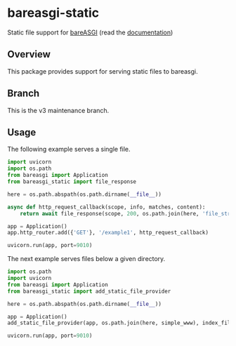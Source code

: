 # bareasgi-static

Static file support for [bareASGI](http://github.com/rob-blackbourn/bareasgi) (read the [documentation](https://rob-blackbourn.github.io/bareASGI-static/))

## Overview

This package provides support for serving static files to bareasgi.

## Branch

This is the v3 maintenance branch.

## Usage

The following example serves a single file.

```python
import uvicorn
import os.path
from bareasgi import Application
from bareasgi_static import file_response

here = os.path.abspath(os.path.dirname(__file__))

async def http_request_callback(scope, info, matches, content):
    return await file_response(scope, 200, os.path.join(here, 'file_stream.html'))

app = Application()
app.http_router.add({'GET'}, '/example1', http_request_callback)

uvicorn.run(app, port=9010)

```

The next example serves files below a given directory.

```python
import os.path
import uvicorn
from bareasgi import Application
from bareasgi_static import add_static_file_provider

here = os.path.abspath(os.path.dirname(__file__))

app = Application()
add_static_file_provider(app, os.path.join(here, simple_www), index_filename='index.html')

uvicorn.run(app, port=9010)
```